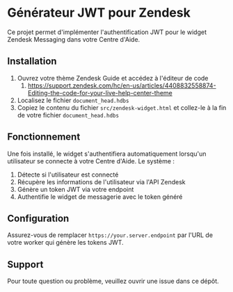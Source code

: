 # Générateur JWT pour Zendesk

Ce projet permet d'implémenter l'authentification JWT pour le widget Zendesk Messaging dans votre Centre d'Aide.

## Installation

1. Ouvrez votre thème Zendesk Guide et accédez à l'éditeur de code
   1. https://support.zendesk.com/hc/en-us/articles/4408832558874-Editing-the-code-for-your-live-help-center-theme
2. Localisez le fichier `document_head.hdbs`
3. Copiez le contenu du fichier `src/zendesk-widget.html` et collez-le à la fin de votre fichier `document_head.hdbs`

## Fonctionnement

Une fois installé, le widget s'authentifiera automatiquement lorsqu'un utilisateur se connecte à votre Centre d'Aide. Le système :

1. Détecte si l'utilisateur est connecté
2. Récupère les informations de l'utilisateur via l'API Zendesk
3. Génère un token JWT via votre endpoint
4. Authentifie le widget de messagerie avec le token généré

## Configuration

Assurez-vous de remplacer `https://your.server.endpoint` par l'URL de votre worker qui génère les tokens JWT.

## Support

Pour toute question ou problème, veuillez ouvrir une issue dans ce dépôt.